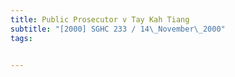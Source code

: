 ```yaml
---
title: Public Prosecutor v Tay Kah Tiang 
subtitle: "[2000] SGHC 233 / 14\_November\_2000"
tags:


---
```


